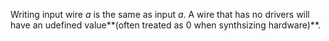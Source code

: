 Writing input wire *a* is the same as input *a*.
A wire that has no drivers will have an udefined value**(often treated as 0 when synthsizing hardware)**.
